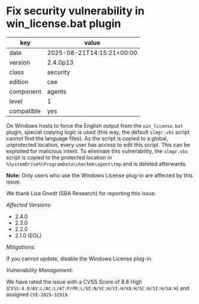 [//]: # (werk v2)
# Fix security vulnerability in win_license.bat plugin

key        | value
---------- | ---
date       | 2025-08-21T14:15:21+00:00
version    | 2.4.0p13
class      | security
edition    | cee
component  | agents
level      | 1
compatible | yes

On Windows hosts to force the English output from the `win_license.bat` plugin,
special copying logic is used (this way, the default `slmgr.vbs` script cannot find the language files).
As the script is copied to a global, unprotected location, every user has access to edit this script.
This can be exploited for malicious intent.
To eliminate this vulnerability, the `slmgr.vbs` script is copied to the protected location 
in `%SystemDrive%\ProgramData\checkmk\agent\tmp` and is deleted afterwards.

**Note:** Only users who use the Windows License plug-in are affected by this issue.

We thank Lisa Gnedt (SBA Research) for reporting this issue.

*Affected Versions*:

* 2.4.0
* 2.3.0
* 2.2.0
* 2.1.0 (EOL)

*Mitigations*:

If you cannot update, disable the Windows License plug-in.

*Vulnerability Management*:

We have rated the issue with a CVSS Score of 8.8 High (`CVSS:4.0/AV:L/AC:L/AT:P/PR:L/UI:N/VC:H/VI:H/VA:H/SC:H/SI:H/SA:H`) and assigned `CVE-2025-32919`.
